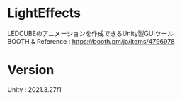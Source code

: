 # LightEffects
LEDCUBEのアニメーションを作成できるUnity製GUIツール  
BOOTH & Reference : https://booth.pm/ja/items/4796978

# Version

Unity : 2021.3.27f1
